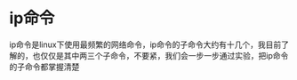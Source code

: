 # ip命令

ip命令是linux下使用最频繁的网络命令，ip命令的子命令大约有十几个，我目前了解的，也仅仅是其中两三个子命令，不要紧，我们会一步一步通过实验，把ip命令的子命令都掌握清楚





